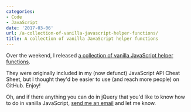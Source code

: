 ```yaml
---
categories:
- Code
- JavaScript
date: '2017-03-06'
url: /a-collection-of-vanilla-javascript-helper-functions/
title: A collection of vanilla JavaScript helper functions
---
```


Over the weekend, I released [a collection of vanilla JavaScript helper functions](/open-source/#javascript-helper-functions).

They were originally included in my (now defunct) JavaScript API Cheat Sheet, but I thought they'd be easier to use (and reach more people) on GitHub. Enjoy!

Oh, and if there anything you can do in jQuery that you'd like to know how to do in vanilla JavaScript, [send me an email](/about/) and let me know.